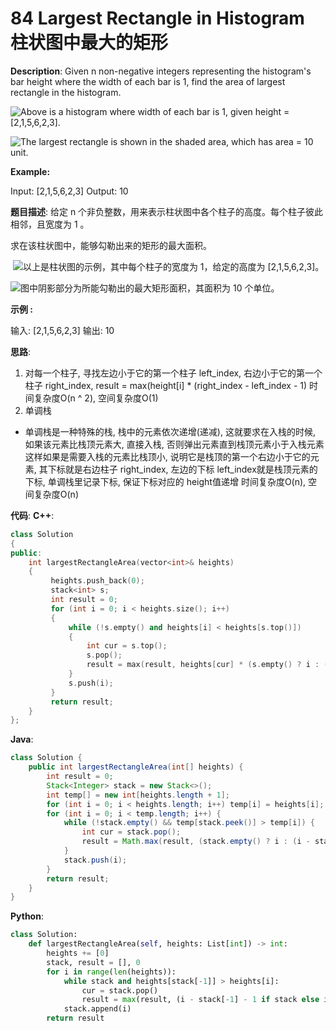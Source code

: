 # 84 Largest Rectangle in Histogram 柱状图中最大的矩形

__Description__:
Given n non-negative integers representing the histogram's bar height where the width of each bar is 1, find the area of largest rectangle in the histogram.

![Above is a histogram where width of each bar is 1, given height = [2,1,5,6,2,3].](https://upload-images.jianshu.io/upload_images/16639143-2817cc2b0a94cca8.png?imageMogr2/auto-orient/strip%7CimageView2/2/w/1240)

![The largest rectangle is shown in the shaded area, which has area = 10 unit.](https://upload-images.jianshu.io/upload_images/16639143-a70e79fada9bed24.png?imageMogr2/auto-orient/strip%7CimageView2/2/w/1240)

__Example:__

Input: [2,1,5,6,2,3]
Output: 10

__题目描述__:
给定 n 个非负整数，用来表示柱状图中各个柱子的高度。每个柱子彼此相邻，且宽度为 1 。

求在该柱状图中，能够勾勒出来的矩形的最大面积。

 ![以上是柱状图的示例，其中每个柱子的宽度为 1，给定的高度为 [2,1,5,6,2,3]。](https://upload-images.jianshu.io/upload_images/16639143-d0d9c3510542f26b.png?imageMogr2/auto-orient/strip%7CimageView2/2/w/1240)

![图中阴影部分为所能勾勒出的最大矩形面积，其面积为 10 个单位。](https://upload-images.jianshu.io/upload_images/16639143-0da82a6d87430360.png?imageMogr2/auto-orient/strip%7CimageView2/2/w/1240)

__示例 :__

输入: [2,1,5,6,2,3]
输出: 10

__思路__:

1. 对每一个柱子, 寻找左边小于它的第一个柱子 left_index, 右边小于它的第一个柱子 right_index, result = max(height[i] \* (right_index - left_index - 1)
时间复杂度O(n ^ 2), 空间复杂度O(1)
2. 单调栈

- 单调栈是一种特殊的栈, 栈中的元素依次递增(递减), 这就要求在入栈的时候, 如果该元素比栈顶元素大, 直接入栈, 否则弹出元素直到栈顶元素小于入栈元素
这样如果是需要入栈的元素比栈顶小, 说明它是栈顶的第一个右边小于它的元素, 其下标就是右边柱子 right_index, 左边的下标 left_index就是栈顶元素的下标, 单调栈里记录下标, 保证下标对应的 height值递增
时间复杂度O(n), 空间复杂度O(n)

__代码__:
__C++__:

```C++
class Solution 
{
public:
    int largestRectangleArea(vector<int>& heights) 
    {
         heights.push_back(0);
         stack<int> s;
         int result = 0;
         for (int i = 0; i < heights.size(); i++)
         {
             while (!s.empty() and heights[i] < heights[s.top()])
             {
                 int cur = s.top();
                 s.pop();
                 result = max(result, heights[cur] * (s.empty() ? i : (i - s.top() - 1)));
             }
             s.push(i);
         }
         return result;
    }
};
```

__Java__:

```Java
class Solution {
    public int largestRectangleArea(int[] heights) {
        int result = 0;
        Stack<Integer> stack = new Stack<>();
        int temp[] = new int[heights.length + 1];
        for (int i = 0; i < heights.length; i++) temp[i] = heights[i];
        for (int i = 0; i < temp.length; i++) {
            while (!stack.empty() && temp[stack.peek()] > temp[i]) {
                int cur = stack.pop();
                result = Math.max(result, (stack.empty() ? i : (i - stack.peek() - 1)) * temp[cur]);
            }
            stack.push(i);
        }
        return result;
    }
}
```

__Python__:

```Python
class Solution:
    def largestRectangleArea(self, heights: List[int]) -> int:
        heights += [0]
        stack, result = [], 0
        for i in range(len(heights)):
            while stack and heights[stack[-1]] > heights[i]:
                cur = stack.pop()
                result = max(result, (i - stack[-1] - 1 if stack else i) * heights[cur])
            stack.append(i)
        return result
```
